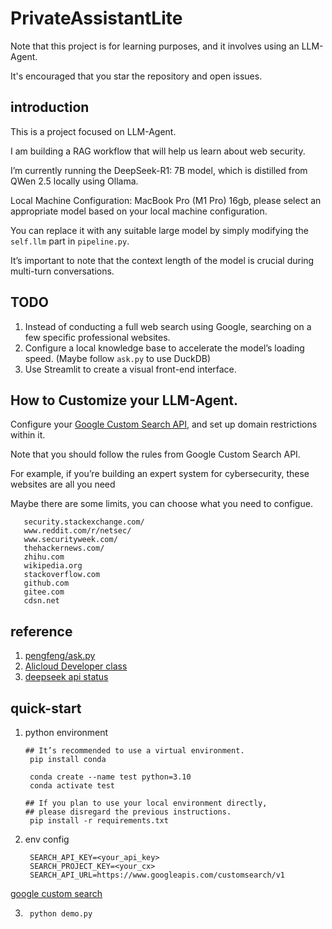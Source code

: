 # PrivateAssistantLite

Note that this project is for learning purposes, and it involves using an LLM-Agent.

It's encouraged that you star the repository and open issues.

## introduction

This is a project focused on LLM-Agent. 

I am building a RAG workflow that will help us learn about web security.

I’m currently running the DeepSeek-R1: 7B model, which is distilled from QWen 2.5 locally using Ollama. 

Local Machine Configuration: MacBook Pro (M1 Pro) 16gb, please select an appropriate model based on your local machine configuration.

You can replace it with any suitable large model by simply modifying the ``self.llm`` part in ``pipeline.py``.

It’s important to note that the context length of the model is crucial during multi-turn conversations.

## TODO

1. Instead of conducting a full web search using Google, searching on a few specific professional websites.
2. Configure a local knowledge base to accelerate the model’s loading speed. (Maybe follow ``ask.py`` to use DuckDB)
3. Use Streamlit to create a visual front-end interface.

## How to Customize your LLM-Agent.

Configure your [Google Custom Search API](https://developers.google.com/custom-search/v1/overview?hl=zh-cn), and set up domain restrictions within it. 

Note that you should follow the rules from Google Custom Search API.

For example, if you’re building an expert system for cybersecurity, these websites are all you need

Maybe there are some limits, you can choose what you need to configue.

``` text
   security.stackexchange.com/
   www.reddit.com/r/netsec/
   www.securityweek.com/
   thehackernews.com/
   zhihu.com
   wikipedia.org
   stackoverflow.com
   github.com
   gitee.com
   cdsn.net
```

## reference

1. [pengfeng/ask.py](https://github.com/pengfeng/ask.py?tab=readme-ov-file)
2. [Alicloud Developer class](https://developer.aliyun.com/article/1266585)
3. [deepseek api status](https://status.deepseek.com/#)

## quick-start

1. python environment

   ``` shell
   ## It’s recommended to use a virtual environment.
    pip install conda

    conda create --name test python=3.10
    conda activate test

   ## If you plan to use your local environment directly, 
   ## please disregard the previous instructions.
    pip install -r requirements.txt
   ```
2. env config
   ```
    SEARCH_API_KEY=<your_api_key>
    SEARCH_PROJECT_KEY=<your_cx>
    SEARCH_API_URL=https://www.googleapis.com/customsearch/v1
   ```

[google custom search](https://developers.google.com/custom-search/v1/overview?hl=zh-cn)

3. 
   ``` shell
    python demo.py
   ```